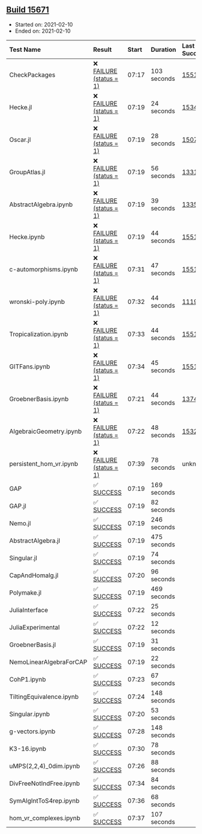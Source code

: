 ## [Build 15671](https://oscarci.mathematik.uni-kl.de/job/oscar/15671/)

* Started on: 2021-02-10
* Ended on: 2021-02-10

| Test Name    | Result | Start | Duration | Last Success | First Failure |
|:-------------|:-------|:------|:---------|:-------------|:--------------|
| CheckPackages | ❌ [FAILURE (status = 1)](https://oscarci.mathematik.uni-kl.de/job/oscar/15671/artifact/logs/build-15671/CheckPackages.log) | 07:17 | 103 seconds | [15514](https://oscarci.mathematik.uni-kl.de/job/oscar/15514/) | [15515](https://oscarci.mathematik.uni-kl.de/job/oscar/15515/) |
| Hecke.jl | ❌ [FAILURE (status = 1)](https://oscarci.mathematik.uni-kl.de/job/oscar/15671/artifact/logs/build-15671/Hecke.jl.log) | 07:19 | 24 seconds | [15344](https://oscarci.mathematik.uni-kl.de/job/oscar/15344/) | [15348](https://oscarci.mathematik.uni-kl.de/job/oscar/15348/) |
| Oscar.jl | ❌ [FAILURE (status = 1)](https://oscarci.mathematik.uni-kl.de/job/oscar/15671/artifact/logs/build-15671/Oscar.jl.log) | 07:19 | 28 seconds | [15079](https://oscarci.mathematik.uni-kl.de/job/oscar/15079/) | [15080](https://oscarci.mathematik.uni-kl.de/job/oscar/15080/) |
| GroupAtlas.jl | ❌ [FAILURE (status = 1)](https://oscarci.mathematik.uni-kl.de/job/oscar/15671/artifact/logs/build-15671/GroupAtlas.jl.log) | 07:19 | 56 seconds | [13311](https://oscarci.mathematik.uni-kl.de/job/oscar/13311/) | [13312](https://oscarci.mathematik.uni-kl.de/job/oscar/13312/) |
| AbstractAlgebra.ipynb | ❌ [FAILURE (status = 1)](https://oscarci.mathematik.uni-kl.de/job/oscar/15671/artifact/logs/build-15671/AbstractAlgebra.ipynb.log) | 07:19 | 39 seconds | [13355](https://oscarci.mathematik.uni-kl.de/job/oscar/13355/) | [13356](https://oscarci.mathematik.uni-kl.de/job/oscar/13356/) |
| Hecke.ipynb | ❌ [FAILURE (status = 1)](https://oscarci.mathematik.uni-kl.de/job/oscar/15671/artifact/logs/build-15671/Hecke.ipynb.log) | 07:19 | 44 seconds | [15514](https://oscarci.mathematik.uni-kl.de/job/oscar/15514/) | [15515](https://oscarci.mathematik.uni-kl.de/job/oscar/15515/) |
| c-automorphisms.ipynb | ❌ [FAILURE (status = 1)](https://oscarci.mathematik.uni-kl.de/job/oscar/15671/artifact/logs/build-15671/c-automorphisms.ipynb.log) | 07:31 | 47 seconds | [15514](https://oscarci.mathematik.uni-kl.de/job/oscar/15514/) | [15515](https://oscarci.mathematik.uni-kl.de/job/oscar/15515/) |
| wronski-poly.ipynb | ❌ [FAILURE (status = 1)](https://oscarci.mathematik.uni-kl.de/job/oscar/15671/artifact/logs/build-15671/wronski-poly.ipynb.log) | 07:32 | 44 seconds | [11192](https://oscarci.mathematik.uni-kl.de/job/oscar/11192/) | [11193](https://oscarci.mathematik.uni-kl.de/job/oscar/11193/) |
| Tropicalization.ipynb | ❌ [FAILURE (status = 1)](https://oscarci.mathematik.uni-kl.de/job/oscar/15671/artifact/logs/build-15671/Tropicalization.ipynb.log) | 07:33 | 44 seconds | [15514](https://oscarci.mathematik.uni-kl.de/job/oscar/15514/) | [15515](https://oscarci.mathematik.uni-kl.de/job/oscar/15515/) |
| GITFans.ipynb | ❌ [FAILURE (status = 1)](https://oscarci.mathematik.uni-kl.de/job/oscar/15671/artifact/logs/build-15671/GITFans.ipynb.log) | 07:34 | 45 seconds | [15514](https://oscarci.mathematik.uni-kl.de/job/oscar/15514/) | [15515](https://oscarci.mathematik.uni-kl.de/job/oscar/15515/) |
| GroebnerBasis.ipynb | ❌ [FAILURE (status = 1)](https://oscarci.mathematik.uni-kl.de/job/oscar/15671/artifact/logs/build-15671/GroebnerBasis.ipynb.log) | 07:21 | 44 seconds | [13748](https://oscarci.mathematik.uni-kl.de/job/oscar/13748/) | [13749](https://oscarci.mathematik.uni-kl.de/job/oscar/13749/) |
| AlgebraicGeometry.ipynb | ❌ [FAILURE (status = 1)](https://oscarci.mathematik.uni-kl.de/job/oscar/15671/artifact/logs/build-15671/AlgebraicGeometry.ipynb.log) | 07:22 | 48 seconds | [15322](https://oscarci.mathematik.uni-kl.de/job/oscar/15322/) | [15323](https://oscarci.mathematik.uni-kl.de/job/oscar/15323/) |
| persistent_hom_vr.ipynb | ❌ [FAILURE (status = 1)](https://oscarci.mathematik.uni-kl.de/job/oscar/15671/artifact/logs/build-15671/persistent_hom_vr.ipynb.log) | 07:39 | 78 seconds | unknown | unknown |
| GAP | ✅ [SUCCESS](https://oscarci.mathematik.uni-kl.de/job/oscar/15671/artifact/logs/build-15671/GAP.log) | 07:19 | 169 seconds |  |  |
| GAP.jl | ✅ [SUCCESS](https://oscarci.mathematik.uni-kl.de/job/oscar/15671/artifact/logs/build-15671/GAP.jl.log) | 07:19 | 82 seconds |  |  |
| Nemo.jl | ✅ [SUCCESS](https://oscarci.mathematik.uni-kl.de/job/oscar/15671/artifact/logs/build-15671/Nemo.jl.log) | 07:19 | 246 seconds |  |  |
| AbstractAlgebra.jl | ✅ [SUCCESS](https://oscarci.mathematik.uni-kl.de/job/oscar/15671/artifact/logs/build-15671/AbstractAlgebra.jl.log) | 07:19 | 475 seconds |  |  |
| Singular.jl | ✅ [SUCCESS](https://oscarci.mathematik.uni-kl.de/job/oscar/15671/artifact/logs/build-15671/Singular.jl.log) | 07:19 | 74 seconds |  |  |
| CapAndHomalg.jl | ✅ [SUCCESS](https://oscarci.mathematik.uni-kl.de/job/oscar/15671/artifact/logs/build-15671/CapAndHomalg.jl.log) | 07:20 | 96 seconds |  |  |
| Polymake.jl | ✅ [SUCCESS](https://oscarci.mathematik.uni-kl.de/job/oscar/15671/artifact/logs/build-15671/Polymake.jl.log) | 07:19 | 469 seconds |  |  |
| JuliaInterface | ✅ [SUCCESS](https://oscarci.mathematik.uni-kl.de/job/oscar/15671/artifact/logs/build-15671/JuliaInterface.log) | 07:22 | 25 seconds |  |  |
| JuliaExperimental | ✅ [SUCCESS](https://oscarci.mathematik.uni-kl.de/job/oscar/15671/artifact/logs/build-15671/JuliaExperimental.log) | 07:22 | 12 seconds |  |  |
| GroebnerBasis.jl | ✅ [SUCCESS](https://oscarci.mathematik.uni-kl.de/job/oscar/15671/artifact/logs/build-15671/GroebnerBasis.jl.log) | 07:19 | 31 seconds |  |  |
| NemoLinearAlgebraForCAP | ✅ [SUCCESS](https://oscarci.mathematik.uni-kl.de/job/oscar/15671/artifact/logs/build-15671/NemoLinearAlgebraForCAP.log) | 07:19 | 22 seconds |  |  |
| CohP1.ipynb | ✅ [SUCCESS](https://oscarci.mathematik.uni-kl.de/job/oscar/15671/artifact/logs/build-15671/CohP1.ipynb.log) | 07:23 | 67 seconds |  |  |
| TiltingEquivalence.ipynb | ✅ [SUCCESS](https://oscarci.mathematik.uni-kl.de/job/oscar/15671/artifact/logs/build-15671/TiltingEquivalence.ipynb.log) | 07:24 | 148 seconds |  |  |
| Singular.ipynb | ✅ [SUCCESS](https://oscarci.mathematik.uni-kl.de/job/oscar/15671/artifact/logs/build-15671/Singular.ipynb.log) | 07:20 | 53 seconds |  |  |
| g-vectors.ipynb | ✅ [SUCCESS](https://oscarci.mathematik.uni-kl.de/job/oscar/15671/artifact/logs/build-15671/g-vectors.ipynb.log) | 07:28 | 148 seconds |  |  |
| K3-16.ipynb | ✅ [SUCCESS](https://oscarci.mathematik.uni-kl.de/job/oscar/15671/artifact/logs/build-15671/K3-16.ipynb.log) | 07:30 | 78 seconds |  |  |
| uMPS(2,2,4)_0dim.ipynb | ✅ [SUCCESS](https://oscarci.mathematik.uni-kl.de/job/oscar/15671/artifact/logs/build-15671/uMPS-2-2-4-_0dim.ipynb.log) | 07:26 | 88 seconds |  |  |
| DivFreeNotIndFree.ipynb | ✅ [SUCCESS](https://oscarci.mathematik.uni-kl.de/job/oscar/15671/artifact/logs/build-15671/DivFreeNotIndFree.ipynb.log) | 07:34 | 84 seconds |  |  |
| SymAlgIntToS4rep.ipynb | ✅ [SUCCESS](https://oscarci.mathematik.uni-kl.de/job/oscar/15671/artifact/logs/build-15671/SymAlgIntToS4rep.ipynb.log) | 07:36 | 68 seconds |  |  |
| hom_vr_complexes.ipynb | ✅ [SUCCESS](https://oscarci.mathematik.uni-kl.de/job/oscar/15671/artifact/logs/build-15671/hom_vr_complexes.ipynb.log) | 07:37 | 107 seconds |  |  |

